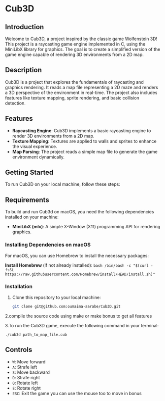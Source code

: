 # Cub3D

## Introduction
Welcome to Cub3D, a project inspired by the classic game Wolfenstein 3D! This project is a raycasting game engine implemented in C, using the MiniLibX library for graphics. The goal is to create a simplified version of the game engine capable of rendering 3D environments from a 2D map.

## Description
Cub3D is a project that explores the fundamentals of raycasting and graphics rendering. It reads a map file representing a 2D maze and renders a 3D perspective of the environment in real-time. The project also includes features like texture mapping, sprite rendering, and basic collision detection.

## Features
- **Raycasting Engine**: Cub3D implements a basic raycasting engine to render 3D environments from a 2D map.
- **Texture Mapping**: Textures are applied to walls and sprites to enhance the visual experience.
- **Map Parsing**: The project reads a simple map file to generate the game environment dynamically.

## Getting Started
To run Cub3D on your local machine, follow these steps:

 ## Requirements

To build and run Cub3d on macOS, you need the following dependencies installed on your machine:

- **MiniLibX (mlx)**: A simple X-Window (X11) programming API for rendering graphics.

### Installing Dependencies on macOS

For macOS, you can use Homebrew to install the necessary packages:

 **Install Homebrew** (if not already installed):
    ```bash
    /bin/bash -c "$(curl -fsSL https://raw.githubusercontent.com/Homebrew/install/HEAD/install.sh)"
    ```


### Installation
1. Clone this repository to your local machine:
   ```bash
   git clone git@github.com:oumaima-aarabe/Cub3D.git
2.compile the source code using make or make bonus to get all features

3.To run the Cub3D game, execute the following command in your terminal:

  
    ./cub3d path_to_map_file.cub
   
## Controls
- `W`: Move forward
- `A`: Strafe left
- `S`: Move backward
- `D`: Strafe right
- `Q`: Rotate left
- `E`: Rotate right
- `ESC`: Exit the game
  you can use the mouse too to move in bonus
